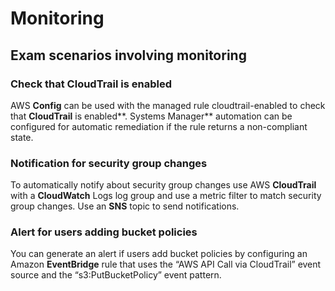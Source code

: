 # Monitoring

## Exam scenarios involving monitoring&#x20;

### Check that CloudTrail is enabled

AWS **Config** can be used with the managed rule cloudtrail-enabled to check that **CloudTrail** is enabled**. Systems Manager** automation can be configured for automatic remediation if the rule returns a non-compliant state.&#x20;

### Notification for security group changes

To automatically notify about security group changes use AWS **CloudTrail** with a **CloudWatch** Logs log group and use a metric filter to match security group changes. Use an **SNS** topic to send notifications.

### Alert for users adding bucket policies

You can generate an alert if users add bucket policies by configuring an Amazon **EventBridge** rule that uses the “AWS API Call via CloudTrail” event source and the “s3:PutBucketPolicy” event pattern.
